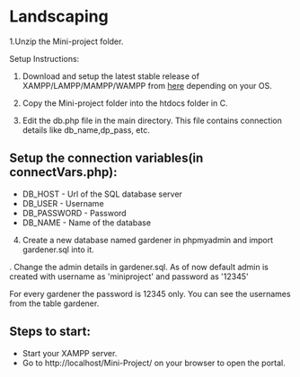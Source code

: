 # Landscaping
1.Unzip the Mini-project folder.

Setup Instructions:
1. Download and setup the latest stable release of XAMPP/LAMPP/MAMPP/WAMPP from [here](https://www.apachefriends.org/download.html) depending on your OS.

2. Copy the Mini-project folder into the htdocs folder in C.

3. Edit the db.php file in the main directory. This file contains connection details like db_name,dp_pass, etc.
## Setup the connection variables(in connectVars.php):
- DB_HOST - Url of the SQL database server
- DB_USER - Username
- DB_PASSWORD - Password
- DB_NAME - Name of the database

4. Create a new database named gardener in phpmyadmin and import gardener.sql into it.

. Change the admin details in gardener.sql. As of now default admin is created with username as 'miniproject' and password as '12345'

For every gardener the password is 12345 only. You can see the usernames from the table gardener.



## Steps to start:
- Start your XAMPP server.
- Go to http://localhost/Mini-Project/ on your browser to open the portal.
